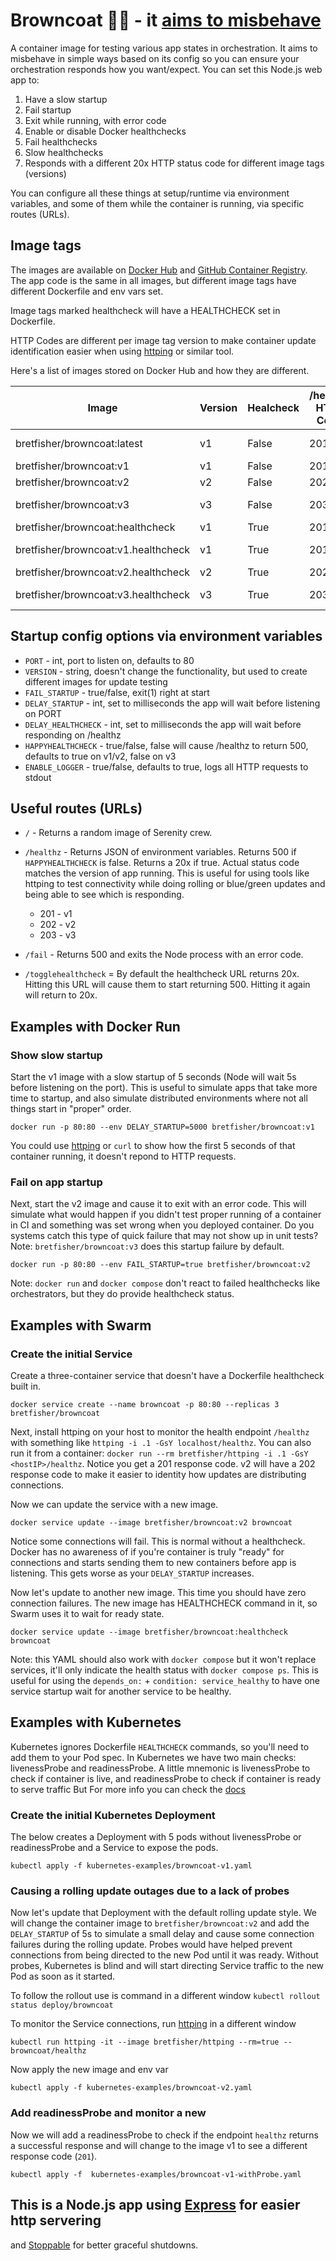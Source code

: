 # Browncoat 🚀🤠 - it [aims to misbehave](https://www.youtube.com/watch?v=1VR3Av9qfZc)

A container image for testing various app states in orchestration. It aims to
misbehave in simple ways based on its config so you can ensure your
orchestration responds how you want/expect. You can set this Node.js web app to:

1. Have a slow startup
1. Fail startup
1. Exit while running, with error code
1. Enable or disable Docker healthchecks
1. Fail healthchecks
1. Slow healthchecks
1. Responds with a different 20x HTTP status code for different image tags (versions)

You can configure all these things at setup/runtime via environment variables,
and some of them while the container is running, via specific routes (URLs).

## Image tags

The images are available on [Docker Hub](https://hub.docker.com/r/bretfisher/browncoat)
and [GitHub Container Registry](https://github.com/BretFisher/browncoat/packages).
The app code is the same in all images, but different image tags have different
Dockerfile and env vars set.

Image tags marked healthcheck will have a HEALTHCHECK set in Dockerfile.

HTTP Codes are different per image tag version to make container update
identification easier when using
[httping](https://github.com/BretFisher/httping-docker) or similar tool.

Here's a list of images stored on Docker Hub and how they are different.

|Image|Version|Healcheck|/healthz HTTP Code|Note|
|---|---|---|---|---|
|bretfisher/browncoat:latest|v1|False|201|Identical to v1|
|bretfisher/browncoat:v1|v1|False|201|   |
|bretfisher/browncoat:v2|v2|False|202|  |
|bretfisher/browncoat:v3|v3|False|203|Fails on start|
|bretfisher/browncoat:healthcheck|v1|True|201|   |
|bretfisher/browncoat:v1.healthcheck|v1|True|201|Identical to healthcheck|
|bretfisher/browncoat:v2.healthcheck|v2|True|202|   |
|bretfisher/browncoat:v3.healthcheck|v3|True|203|Healthcheck returns 500|

## Startup config options via environment variables

- `PORT` - int, port to listen on, defaults to 80
- `VERSION` - string, doesn't change the functionality, but used to create different images for update testing
- `FAIL_STARTUP` - true/false, exit(1) right at start
- `DELAY_STARTUP` - int, set to milliseconds the app will wait before listening on PORT
- `DELAY_HEALTHCHECK` - int, set to milliseconds the app will wait before responding on /healthz
- `HAPPYHEALTHCHECK` - true/false, false will cause /healthz to return 500, defaults to true on v1/v2, false on v3
- `ENABLE_LOGGER` - true/false, defaults to true, logs all HTTP requests to stdout

## Useful routes (URLs)

- `/` - Returns a random image of Serenity crew.

- `/healthz` - Returns JSON of environment variables. Returns 500 if `HAPPYHEALTHCHECK` is false.
Returns a 20x if true. Actual status code matches the version of app running. This is useful for using
tools like httping to test connectivity while doing rolling or blue/green updates and being able to see
which is responding.
  - 201 - v1
  - 202 - v2
  - 203 - v3

- `/fail` - Returns 500 and exits the Node process with an error code.

- `/togglehealthcheck` = By default the healthcheck URL returns 20x.
Hitting this URL will cause them to start returning 500.
Hitting it again will return to 20x.

## Examples with Docker Run

### Show slow startup

Start the v1 image with a slow startup of 5 seconds (Node will wait 5s before listening
on the port). This is useful to simulate apps that take more time to startup, and also
simulate distributed environments where not all things start in "proper" order.

```shell
docker run -p 80:80 --env DELAY_STARTUP=5000 bretfisher/browncoat:v1
```

You could use [httping](https://github.com/BretFisher/httping-docker) or `curl` to show
how the first 5 seconds of that container running, it doesn't repond to HTTP requests.

### Fail on app startup

Next, start the v2 image and cause it to exit with an error code. This will simulate
what would happen if you didn't test proper running of a container in CI and something
was set wrong when you deployed container. Do you systems catch this type
of quick failure that may not show up in unit tests? Note: `bretfisher/browncoat:v3`
does this startup failure by default.

```shell
docker run -p 80:80 --env FAIL_STARTUP=true bretfisher/browncoat:v2
```

Note: `docker run` and `docker compose` don't react to failed healthchecks like
orchestrators, but they do provide healthcheck status.

## Examples with Swarm

### Create the initial Service

Create a three-container service that doesn't have a Dockerfile healthcheck built in.

```shell
docker service create --name browncoat -p 80:80 --replicas 3 bretfisher/browncoat
```

Next, install httping on your host to monitor the health endpoint `/healthz` with something like
`httping -i .1 -GsY localhost/healthz`. You can also run it from a container:
`docker run --rm bretfisher/httping -i .1 -GsY <hostIP>/healthz`. Notice you get a 201 response code. v2
will have a 202 response code to make it easier to identity how updates are distributing connections.

Now we can update the service with a new image.

```shell
docker service update --image bretfisher/browncoat:v2 browncoat
```

Notice some connections will fail. This is normal without a healthcheck.
Docker has no awareness of if you're container is truly "ready" for connections and
starts sending them to new containers before app is listening. This gets worse as your `DELAY_STARTUP` increases.

Now let's update to another new image. This time you should have zero
connection failures. The new image has HEALTHCHECK command in it, so Swarm uses it to wait for ready state.

```shell
docker service update --image bretfisher/browncoat:healthcheck browncoat
```

Note: this YAML should also work with `docker compose` but it won't replace services, it'll only indicate
the health status with `docker compose ps`. This is useful for using the `depends_on:` + `condition: service_healthy`
to have one service startup wait for another service to be healthy.

## Examples with Kubernetes

Kubernetes ignores Dockerfile `HEALTHCHECK` commands, so you'll need to add them
to your Pod spec. In Kubernetes we have two main checks: livenessProbe and readinessProbe.
A little mnemonic is livenessProbe to check if container is live,
and readinessProbe to check if container is ready to serve traffic
But For more info you can check the
[docs](https://kubernetes.io/docs/concepts/workloads/pods/pod-lifecycle/#container-probes)

### Create the initial Kubernetes Deployment

The below creates a Deployment with 5 pods without
livenessProbe or readinessProbe and a Service to expose the pods.

```shell
kubectl apply -f kubernetes-examples/browncoat-v1.yaml
```

### Causing a rolling update outages due to a lack of probes

Now let's update that Deployment with the default rolling update style.
We will change the container image to `bretfisher/browncoat:v2` and add the
`DELAY_STARTUP` of 5s to simulate a small delay and cause some connection failures
during the rolling update. Probes would have helped prevent connections
from being directed to the new Pod until it was ready. Without probes,
Kubernetes is blind and will start directing Service traffic to the new Pod as
soon as it started.

To follow the rollout use is command in a different window
`kubectl rollout status deploy/browncoat`

To monitor the Service connections, run
[httping](https://github.com/BretFisher/httping-docker) in a different window

```shell
kubectl run httping -it --image bretfisher/httping --rm=true -- browncoat/healthz 
```

Now apply the new image and env var

```shell
kubectl apply -f kubernetes-examples/browncoat-v2.yaml
```

### Add readinessProbe and monitor a new

Now we will add a readinessProbe to check if the endpoint `healthz` returns a
successful response and will change to the image v1 to see a different response code (`201`).

```shell
kubectl apply -f  kubernetes-examples/browncoat-v1-withProbe.yaml
```

## This is a Node.js app using [Express](https://expressjs.com/) for easier http servering

and [Stoppable](https://github.com/hunterloftis/stoppable) for better graceful shutdowns.
